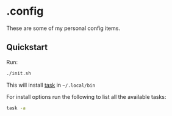 # .config

These are some of my personal config items.

## Quickstart

Run:

```bash
./init.sh
```

This will install [task](https://taskfile.dev/) in `~/.local/bin`

For install options run the following to list all the available tasks:

```bash
task -a
```


